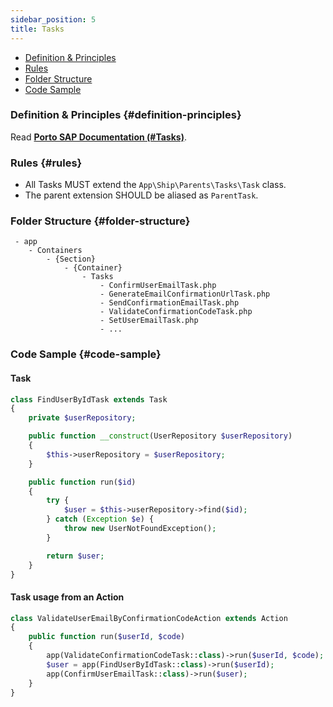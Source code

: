 ```yaml
---
sidebar_position: 5
title: Tasks
---
```


- [Definition & Principles](#definition-principles)
- [Rules](#rules)
- [Folder Structure](#folder-structure)
- [Code Sample](#code-sample)

### Definition & Principles {#definition-principles}

Read [**Porto SAP Documentation (#Tasks)**](https://github.com/Mahmoudz/Porto#definitions--principles).

### Rules {#rules}

- All Tasks MUST extend the `App\Ship\Parents\Tasks\Task` class.
- The parent extension SHOULD be aliased as `ParentTask`.

### Folder Structure {#folder-structure}

```
 - app
    - Containers
        - {Section}
            - {Container}
                - Tasks
                    - ConfirmUserEmailTask.php
                    - GenerateEmailConfirmationUrlTask.php
                    - SendConfirmationEmailTask.php
                    - ValidateConfirmationCodeTask.php
                    - SetUserEmailTask.php
                    - ...
```

### Code Sample {#code-sample}

#### Task

```php
class FindUserByIdTask extends Task
{
    private $userRepository;

    public function __construct(UserRepository $userRepository)
    {
        $this->userRepository = $userRepository;
    }

    public function run($id)
    {
        try {
            $user = $this->userRepository->find($id);
        } catch (Exception $e) {
            throw new UserNotFoundException();
        }

        return $user;
    }
}
```

#### Task usage from an Action

```php
class ValidateUserEmailByConfirmationCodeAction extends Action
{
    public function run($userId, $code)
    {
        app(ValidateConfirmationCodeTask::class)->run($userId, $code);
        $user = app(FindUserByIdTask::class)->run($userId);
        app(ConfirmUserEmailTask::class)->run($user);
    }
}
```

